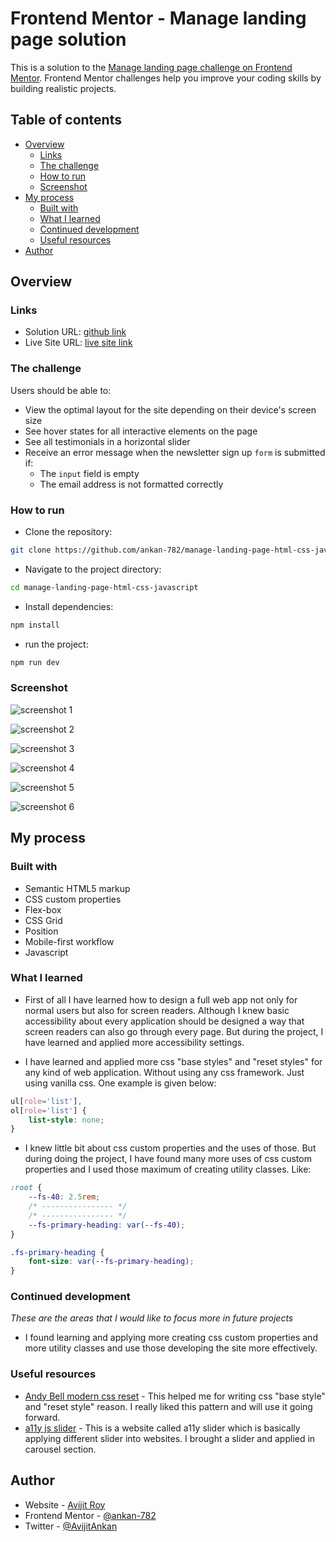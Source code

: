 # Frontend Mentor - Manage landing page solution

This is a solution to the [Manage landing page challenge on Frontend Mentor](https://www.frontendmentor.io/challenges/manage-landing-page-SLXqC6P5). Frontend Mentor challenges help you improve your coding skills by building realistic projects.

## Table of contents

- [Overview](#overview)
  - [Links](#links)
  - [The challenge](#the-challenge)
  - [How to run](#how-to-run)
  - [Screenshot](#screenshot)
- [My process](#my-process)
  - [Built with](#built-with)
  - [What I learned](#what-i-learned)
  - [Continued development](#continued-development)
  - [Useful resources](#useful-resources)
- [Author](#author)

## Overview

### Links

- Solution URL: [github link](https://github.com/ankan-782/manage-landing-page-html-css-javascript)
- Live Site URL: [live site link](https://manage-landing-page-rav.netlify.app)

### The challenge

Users should be able to:

- View the optimal layout for the site depending on their device's screen size
- See hover states for all interactive elements on the page
- See all testimonials in a horizontal slider
- Receive an error message when the newsletter sign up `form` is submitted if:
  - The `input` field is empty
  - The email address is not formatted correctly

### How to run

- Clone the repository:

```bash
git clone https://github.com/ankan-782/manage-landing-page-html-css-javascript.git
```

- Navigate to the project directory:

```bash
cd manage-landing-page-html-css-javascript
```

- Install dependencies:

```bash
npm install
```

- run the project:

```bash
npm run dev
```

### Screenshot

![screenshot 1](./assets/images/screenshots/Screenshot%20of%20Manage-Landing-Page%201920-1080.png)

![screenshot 2](./assets/images/screenshots/Screen%20Shot%201.png)

![screenshot 3](./assets/images/screenshots/Screen%20Shot%202.png)

![screenshot 4](./assets/images/screenshots/Screen%20Shot%203.png)

![screenshot 5](./assets/images/screenshots/Screen%20Shot%204.png)

![screenshot 6](./assets/images/screenshots/Screen%20Shot%205.png)

## My process

### Built with

- Semantic HTML5 markup
- CSS custom properties
- Flex-box
- CSS Grid
- Position
- Mobile-first workflow
- Javascript

### What I learned

- First of all I have learned how to design a full web app not only for normal users but also for screen readers. Although I knew basic accessibility about every application should be designed a way that screen readers can also go through every page. But during the project, I have learned and applied more accessibility settings.

- I have learned and applied more css "base styles" and "reset styles" for any kind of web application.
Without using any css framework. Just using vanilla css. One example is given below:

```css
ul[role='list'],
ol[role='list'] {
    list-style: none;
}
```

- I knew little bit about css custom properties and the uses of those. But during doing the project, I have found many more uses of css custom properties and I used those maximum of creating utility classes. Like:

```css
:root {
    --fs-40: 2.5rem;
    /* ---------------- */
    /* ---------------- */
    --fs-primary-heading: var(--fs-40);
}

.fs-primary-heading {
    font-size: var(--fs-primary-heading);
}
```

### Continued development

*These are the areas that I would like to focus more in future projects*

- I found learning and applying more creating css custom properties and more utility classes and use those developing the site more effectively.

### Useful resources

- [Andy Bell modern css reset](https://andy-bell.co.uk/a-modern-css-reset/) - This helped me for writing css "base style" and "reset style" reason. I really liked this pattern and will use it going forward.
- [a11y js slider](https://a11yslider.js.org/) - This is a website called a11y slider which is basically applying different slider into websites. I brought a slider and applied in carousel section.

## Author

- Website - [Avijit Roy](https://avijit-roy-portfolio.netlify.app/)
- Frontend Mentor - [@ankan-782](https://www.frontendmentor.io/profile/ankan-782)
- Twitter - [@AvijitAnkan](https://twitter.com/AvijitAnkan)
